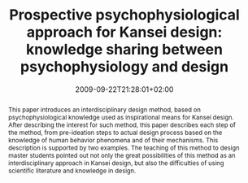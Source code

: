 ---
slug: prospective-psychophysiological-approach-for-kansei-design-knowledge-sharing-between-psychophysiology-and-design
title: "Prospective psychophysiological approach for Kansei design: knowledge sharing between psychophysiology and design"
layout: single
searchFilter: Publication
publitype: conference
subsection: conference
kansei: true
researchpage: true
institution:
    logo: Tsukuba
    short: 'U. of Tsukuba'
    web: "https://www.tsukuba.ac.jp/"
    name: "University of Tsukuba"
research: 
    -  kansei
date: 2009-09-22T21:28:01+02:00
reference: "Lévy, P., Yamanaka, T., Ono, K., & Watanabe, M. (2009). Prospective psychophysiological approach for Kansei design: knowledge sharing between psychophysiology and design. the Proceedings of International Association of Societies of Design Research Conference 2009 - IASDR09 ([on CD]). Seoul, Korea: Korean Society of Design Science."
abstract: "This paper introduces an interdisciplinary design method, based on psychophysiological knowledge used as inspirational means for Kansei design. After describing the interest for such method, this paper describes each step of the method, from pre-ideation steps to actual design process based on the knowledge of human behavior phenomena and of their mechanisms. This description is supported by two examples. The teaching of this method to design master students pointed out not only the great possibilities of this method as an interdisciplinary approach in Kansei design, but also the difficulties of using scientific literature and knowledge in design."
link:
    paper: "https://1drv.ms/b/s!AnQx_v88q65Qv4Rr1YHRO4A11OkUbA?e=vrceoe"
---